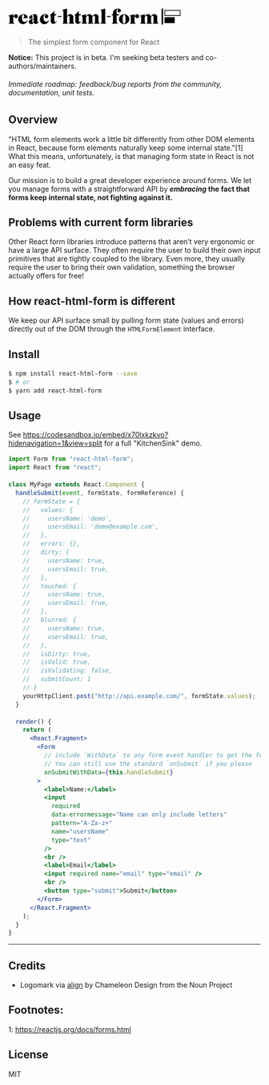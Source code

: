 # <img src='./assets/logo.jpg' width="344" alt='react-html-form' />

> The simplest form component for React

**Notice:** This project is in beta. I'm seeking beta testers and co-authors/maintainers.

###### Immediate roadmap: feedback/bug reports from the community, documentation, unit tests.

## Overview

"HTML form elements work a little bit differently from other DOM elements in React, because form elements naturally keep some internal state."[1] What this means, unfortunately, is that managing form state in React is not an easy feat.

Our mission is to build a great developer experience around forms. We let you manage forms with a straightforward API by **_embracing_ the fact that forms keep internal state, not fighting against it.**

## Problems with current form libraries

Other React form libraries introduce patterns that aren’t very ergonomic or have a large API surface. They often require the user to build their own input primitives that are tightly coupled to the library. Even more, they usually require the user to bring their own validation, something the browser actually offers for free!

## How react-html-form is different

We keep our API surface small by pulling form state (values and errors) directly out of the DOM through the `HTMLFormElement` interface.

## Install

```sh
$ npm install react-html-form --save
$ # or
$ yarn add react-html-form
```

## Usage

See https://codesandbox.io/embed/x70lxkzkvo?hidenavigation=1&view=split for a full "KitchenSink" demo.

```jsx
import Form from "react-html-form";
import React from "react";

class MyPage extends React.Component {
  handleSubmit(event, formState, formReference) {
    // formState = {
    //   values: {
    //     usersName: 'demo',
    //     usersEmail: 'demo@example.com',
    //   },
    //   errors: {},
    //   dirty: {
    //     usersName: true,
    //     usersEmail: true,
    //   },
    //   touched: {
    //     usersName: true,
    //     usersEmail: true,
    //   },
    //   blurred: {
    //     usersName: true,
    //     usersEmail: true,
    //   },
    //   isDirty: true,
    //   isValid: true,
    //   isValidating: false,
    //   submitCount: 1
    // }
    yourHttpClient.post("http://api.example.com/", formState.values);
  }

  render() {
    return (
      <React.Fragment>
        <Form
          // include `WithData` to any form event handler to get the form state included for free as the second argument. The third argument is a reference to the form itself
          // You can still use the standard `onSubmit` if you please
          onSubmitWithData={this.handleSubmit}
        >
          <label>Name:</label>
          <input
            required
            data-errormessage="Name can only include letters"
            pattern="A-Za-z+"
            name="usersName"
            type="text"
          />
          <br />
          <label>Email</label>
          <input required name="email" type="email" />
          <br />
          <button type="submit">Submit</button>
        </Form>
      </React.Fragment>
    );
  }
}
```

---

## Credits

- Logomark via [align](https://thenounproject.com/search/?q=react-html-form&i=468358) by Chameleon Design from the Noun Project

## Footnotes:

1: https://reactjs.org/docs/forms.html

## License

MIT
